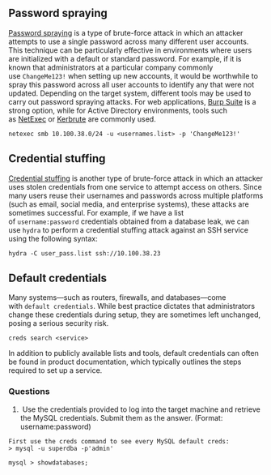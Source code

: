 ## Password spraying
[Password spraying](https://owasp.org/www-community/attacks/Password_Spraying_Attack) is a type of brute-force attack in which an attacker attempts to use a single password across many different user accounts. This technique can be particularly effective in environments where users are initialized with a default or standard password. For example, if it is known that administrators at a particular company commonly use `ChangeMe123!` when setting up new accounts, it would be worthwhile to spray this password across all user accounts to identify any that were not updated.
Depending on the target system, different tools may be used to carry out password spraying attacks. For web applications, [Burp Suite](https://portswigger.net/burp) is a strong option, while for Active Directory environments, tools such as [NetExec](https://github.com/Pennyw0rth/NetExec) or [Kerbrute](https://github.com/ropnop/kerbrute) are commonly used.

```shell
netexec smb 10.100.38.0/24 -u <usernames.list> -p 'ChangeMe123!'
```

## Credential stuffing
[Credential stuffing](https://owasp.org/www-community/attacks/Credential_stuffing) is another type of brute-force attack in which an attacker uses stolen credentials from one service to attempt access on others. Since many users reuse their usernames and passwords across multiple platforms (such as email, social media, and enterprise systems), these attacks are sometimes successful.
For example, if we have a list of `username:password` credentials obtained from a database leak, we can use `hydra` to perform a credential stuffing attack against an SSH service using the following syntax:
```shell
hydra -C user_pass.list ssh://10.100.38.23
```

## Default credentials
Many systems—such as routers, firewalls, and databases—come with `default credentials`. While best practice dictates that administrators change these credentials during setup, they are sometimes left unchanged, posing a serious security risk.

```shell
creds search <service>
```
In addition to publicly available lists and tools, default credentials can often be found in product documentation, which typically outlines the steps required to set up a service.


### Questions

1.  Use the credentials provided to log into the target machine and retrieve the MySQL credentials. Submit them as the answer. (Format: username:password)

```shell
First use the creds command to see every MySQL default creds:
> mysql -u superdba -p'admin'

mysql > showdatabases;
```